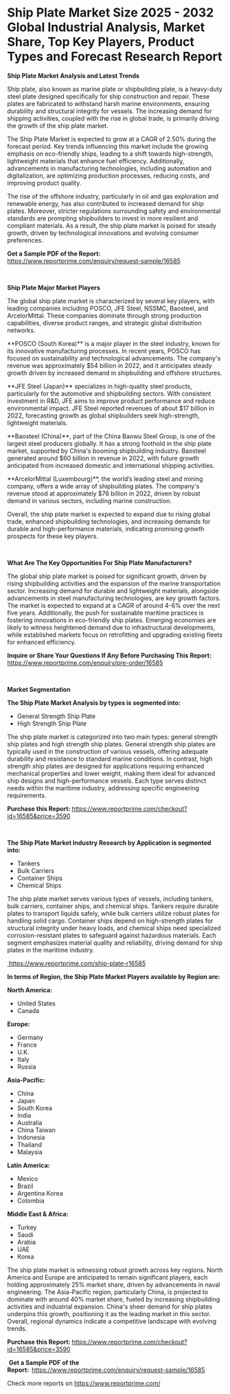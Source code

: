 <p><h1>Ship Plate Market Size 2025 - 2032 Global Industrial Analysis, Market Share, Top Key Players, Product Types and Forecast Research Report</h1></p><p><strong>Ship Plate Market Analysis and Latest Trends</strong></p>
<p><p>Ship plate, also known as marine plate or shipbuilding plate, is a heavy-duty steel plate designed specifically for ship construction and repair. These plates are fabricated to withstand harsh marine environments, ensuring durability and structural integrity for vessels. The increasing demand for shipping activities, coupled with the rise in global trade, is primarily driving the growth of the ship plate market.</p><p>The Ship Plate Market is expected to grow at a CAGR of 2.50% during the forecast period. Key trends influencing this market include the growing emphasis on eco-friendly ships, leading to a shift towards high-strength, lightweight materials that enhance fuel efficiency. Additionally, advancements in manufacturing technologies, including automation and digitalization, are optimizing production processes, reducing costs, and improving product quality. </p><p>The rise of the offshore industry, particularly in oil and gas exploration and renewable energy, has also contributed to increased demand for ship plates. Moreover, stricter regulations surrounding safety and environmental standards are prompting shipbuilders to invest in more resilient and compliant materials. As a result, the ship plate market is poised for steady growth, driven by technological innovations and evolving consumer preferences.</p></p>
<p><strong>Get a Sample PDF of the Report:&nbsp;</strong> <a href="https://www.reportprime.com/enquiry/request-sample/16585?utm_campaign=3534&utm_medium=2&utm_source=Github&utm_content=ia&utm_term=18032025&utm_id=ship-plate">https://www.reportprime.com/enquiry/request-sample/16585</a></p>
<p>&nbsp;</p>
<p><strong>Ship Plate Major Market Players</strong></p>
<p><p>The global ship plate market is characterized by several key players, with leading companies including POSCO, JFE Steel, NSSMC, Baosteel, and ArcelorMittal. These companies dominate through strong production capabilities, diverse product ranges, and strategic global distribution networks. </p><p>**POSCO (South Korea)** is a major player in the steel industry, known for its innovative manufacturing processes. In recent years, POSCO has focused on sustainability and technological advancements. The company's revenue was approximately $54 billion in 2022, and it anticipates steady growth driven by increased demand in shipbuilding and offshore structures.</p><p>**JFE Steel (Japan)** specializes in high-quality steel products, particularly for the automotive and shipbuilding sectors. With consistent investment in R&D, JFE aims to improve product performance and reduce environmental impact. JFE Steel reported revenues of about $17 billion in 2022, forecasting growth as global shipbuilders seek high-strength, lightweight materials.</p><p>**Baosteel (China)**, part of the China Baowu Steel Group, is one of the largest steel producers globally. It has a strong foothold in the ship plate market, supported by China's booming shipbuilding industry. Baosteel generated around $60 billion in revenue in 2022, with future growth anticipated from increased domestic and international shipping activities.</p><p>**ArcelorMittal (Luxembourg)**, the world’s leading steel and mining company, offers a wide array of shipbuilding plates. The company's revenue stood at approximately $76 billion in 2022, driven by robust demand in various sectors, including marine construction. </p><p>Overall, the ship plate market is expected to expand due to rising global trade, enhanced shipbuilding technologies, and increasing demands for durable and high-performance materials, indicating promising growth prospects for these key players.</p></p>
<p>&nbsp;</p>
<p><strong>What Are The Key Opportunities For Ship Plate Manufacturers?</strong></p>
<p><p>The global ship plate market is poised for significant growth, driven by rising shipbuilding activities and the expansion of the marine transportation sector. Increasing demand for durable and lightweight materials, alongside advancements in steel manufacturing technologies, are key growth factors. The market is expected to expand at a CAGR of around 4-6% over the next five years. Additionally, the push for sustainable maritime practices is fostering innovations in eco-friendly ship plates. Emerging economies are likely to witness heightened demand due to infrastructural developments, while established markets focus on retrofitting and upgrading existing fleets for enhanced efficiency.</p></p>
<p><strong>Inquire or Share Your Questions If Any Before Purchasing This Report:</strong> <a href="https://www.reportprime.com/enquiry/pre-order/16585?utm_campaign=3534&utm_medium=2&utm_source=Github&utm_content=ia&utm_term=18032025&utm_id=ship-plate">https://www.reportprime.com/enquiry/pre-order/16585</a></p>
<p>&nbsp;</p>
<p><strong>Market Segmentation</strong></p>
<p><strong>The Ship Plate Market Analysis by types is segmented into:</strong></p>
<p><ul><li>General Strength Ship Plate</li><li>High Strength Ship Plate</li></ul></p>
<p><p>The ship plate market is categorized into two main types: general strength ship plates and high strength ship plates. General strength ship plates are typically used in the construction of various vessels, offering adequate durability and resistance to standard marine conditions. In contrast, high strength ship plates are designed for applications requiring enhanced mechanical properties and lower weight, making them ideal for advanced ship designs and high-performance vessels. Each type serves distinct needs within the maritime industry, addressing specific engineering requirements.</p></p>
<p><strong>Purchase this Report:&nbsp;</strong><a href="https://www.reportprime.com/checkout?id=16585&price=3590&utm_campaign=3534&utm_medium=2&utm_source=Github&utm_content=ia&utm_term=18032025&utm_id=ship-plate">https://www.reportprime.com/checkout?id=16585&price=3590</a></p>
<p>&nbsp;</p>
<p><strong>The Ship Plate Market Industry Research by Application is segmented into:</strong></p>
<p><ul><li>Tankers</li><li>Bulk Carriers</li><li>Container Ships</li><li>Chemical Ships</li></ul></p>
<p><p>The ship plate market serves various types of vessels, including tankers, bulk carriers, container ships, and chemical ships. Tankers require durable plates to transport liquids safely, while bulk carriers utilize robust plates for handling solid cargo. Container ships depend on high-strength plates for structural integrity under heavy loads, and chemical ships need specialized corrosion-resistant plates to safeguard against hazardous materials. Each segment emphasizes material quality and reliability, driving demand for ship plates in the maritime industry.</p></p>
<p><a href="https://www.reportprime.com/ship-plate-r16585?utm_campaign=3534&utm_medium=2&utm_source=Github&utm_content=ia&utm_term=18032025&utm_id=ship-plate">&nbsp;https://www.reportprime.com/ship-plate-r16585</a></p>
<p><strong>In terms of Region, the Ship Plate Market Players available by Region are:</strong></p>
<p>
    <p> <strong> North America: </strong>
        <ul>
            <li>United States</li>
            <li>Canada</li>
        </ul>
        </p> 
    <p> <strong> Europe: </strong>
        <ul>
            <li>Germany</li>
            <li>France</li>
            <li>U.K.</li>
            <li>Italy</li>
            <li>Russia</li>
        </ul>
        </p> 
    <p> <strong> Asia-Pacific: </strong>
        <ul>
            <li>China</li>
            <li>Japan</li>
            <li>South Korea</li>
            <li>India</li>
            <li>Australia</li>
            <li>China Taiwan</li>
            <li>Indonesia</li>
            <li>Thailand</li>
            <li>Malaysia</li>
        </ul>
        </p> 
    <p> <strong> Latin America: </strong>
        <ul>
            <li>Mexico</li>
            <li>Brazil</li>
            <li>Argentina Korea</li>
            <li>Colombia</li>
        </ul>
        </p> 
    <p> <strong> Middle East & Africa: </strong>
        <ul>
            <li>Turkey</li>
            <li>Saudi</li>
            <li>Arabia</li>
            <li>UAE</li>
            <li>Korea</li>
        </ul>
    </p>
    </p>
<p><p>The ship plate market is witnessing robust growth across key regions. North America and Europe are anticipated to remain significant players, each holding approximately 25% market share, driven by advancements in naval engineering. The Asia-Pacific region, particularly China, is projected to dominate with around 40% market share, fueled by increasing shipbuilding activities and industrial expansion. China's sheer demand for ship plates underpins this growth, positioning it as the leading market in this sector. Overall, regional dynamics indicate a competitive landscape with evolving trends.</p></p>
<p><strong>Purchase this Report: </strong><a href="https://www.reportprime.com/checkout?id=16585&price=3590&utm_campaign=3534&utm_medium=2&utm_source=Github&utm_content=ia&utm_term=18032025&utm_id=ship-plate">https://www.reportprime.com/checkout?id=16585&price=3590</a></p>
<p>&nbsp;<strong>Get a Sample PDF of the Report:&nbsp;&nbsp;</strong><a href="https://www.reportprime.com/enquiry/request-sample/16585?utm_campaign=3534&utm_medium=2&utm_source=Github&utm_content=ia&utm_term=18032025&utm_id=ship-plate">https://www.reportprime.com/enquiry/request-sample/16585</a></p>
<p><strong></strong></p>
<p>Check more reports on <a href="https://www.reportprime.com/?utm_campaign=3534&utm_medium=2&utm_source=Github&utm_content=ia&utm_term=18032025&utm_id=ship-plate">https://www.reportprime.com/</a></p>